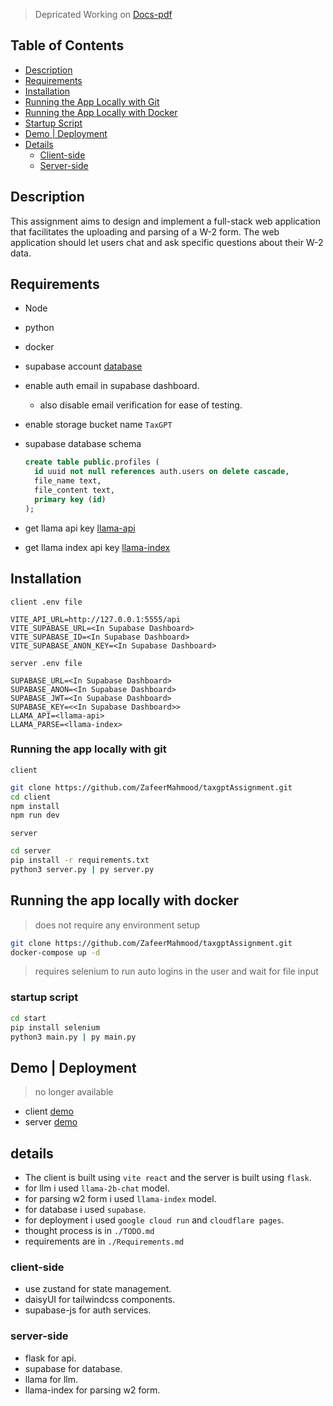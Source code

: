 > Depricated Working on [Docs-pdf](https://github.com/ZafeerMahmood/taxgptAssignment/tree/docs-pdf) 

## Table of Contents

- [Description](#description)
- [Requirements](#requirements)
- [Installation](#installation)
- [Running the App Locally with Git](#running-the-app-locally-with-git)
- [Running the App Locally with Docker](#running-the-app-locally-with-docker)
- [Startup Script](#startup-script)
- [Demo | Deployment](#demo--deployment)
- [Details](#details)
  - [Client-side](#client-side)
  - [Server-side](#server-side)

## Description

This assignment aims to design and implement a full-stack web application that facilitates the uploading and parsing of a W-2 form.
The web application should let users chat and ask specific questions about their W-2 data.

## Requirements

- Node
- python
- docker
- supabase account [database](https://supabase.com/)
- enable auth email in supabase dashboard.
  - also disable email verification for ease of testing.
- enable storage bucket name `TaxGPT`
- supabase database schema

  ```sql
  create table public.profiles (
    id uuid not null references auth.users on delete cascade,
    file_name text,
    file_content text,
    primary key (id)
  );

  ```

- get llama api key [llama-api](https://console.llama-api.com/)
- get llama index api key [llama-index](https://cloud.llamaindex.ai/api-key)

## Installation

`client .env file`

```env
VITE_API_URL=http://127.0.0.1:5555/api
VITE_SUPABASE_URL=<In Supabase Dashboard>
VITE_SUPABASE_ID=<In Supabase Dashboard>
VITE_SUPABASE_ANON_KEY=<In Supabase Dashboard>
```

`server .env file`

```env
SUPABASE_URL=<In Supabase Dashboard>
SUPABASE_ANON=<In Supabase Dashboard>
SUPABASE_JWT=<In Supabase Dashboard>
SUPABASE_KEY=<<In Supabase Dashboard>>
LLAMA_API=<llama-api>
LLAMA_PARSE=<llama-index>
```

### Running the app locally with git

`client`

```bash
git clone https://github.com/ZafeerMahmood/taxgptAssignment.git
cd client
npm install
npm run dev
```

`server`

```bash
cd server
pip install -r requirements.txt
python3 server.py | py server.py

```

## Running the app locally with docker

> does not require any environment setup

```bash
git clone https://github.com/ZafeerMahmood/taxgptAssignment.git
docker-compose up -d
```

> requires selenium to run auto logins in the user and wait for file input

### startup script

```bash
cd start
pip install selenium
python3 main.py | py main.py
```

## Demo | Deployment
> no longer available 
- client [demo](https://taxgptassignment.pages.dev/)
- server [demo](https://taxgpt-backend-jhgyr6ocxa-uc.a.run.app/)

## details

- The client is built using `vite react` and the server is built using `flask`.
- for llm i used `llama-2b-chat` model.
- for parsing w2 form i used `llama-index` model.
- for database i used `supabase`.
- for deployment i used `google cloud run` and `cloudflare pages`.
- thought process is in `./TODO.md`
- requirements are in `./Requirements.md`

### client-side

- use zustand for state management.
- daisyUI for tailwindcss components.
- supabase-js for auth services.

### server-side

- flask for api.
- supabase for database.
- llama for llm.
- llama-index for parsing w2 form.
